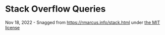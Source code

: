 # Stack Overflow Queries

Nov 18, 2022 - Snagged from https://rmarcus.info/stack.html under [the MIT license](https://opensource.org/licenses/MIT)
